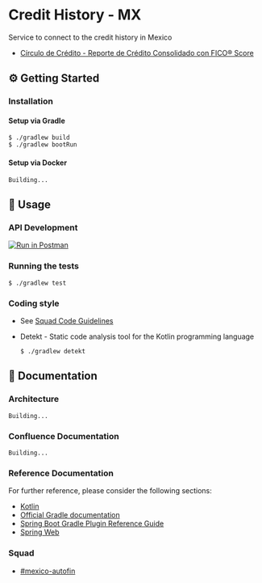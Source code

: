 # Credit History - MX
Service to connect to the credit history in Mexico

* [Círculo de Crédito - Reporte de Crédito Consolidado con FICO® Score](https://developer.circulodecredito.com.mx/productos)

## :gear: Getting Started

### Installation
#### Setup via Gradle
```shell
$ ./gradlew build
$ ./gradlew bootRun
```

#### Setup via Docker
```shell
Building...
```

## :rocket: Usage
### API Development

[![Run in Postman](https://run.pstmn.io/button.svg)](https://app.getpostman.com/run-collection/a51b1b3693658f8658b8)

### Running the tests
```shell
$ ./gradlew test
```

### Coding style
* See [Squad Code Guidelines](https://creditas.atlassian.net/wiki/spaces/MX/pages/422740876/Squad+Code+Guidelines)

* Detekt - Static code analysis tool for the Kotlin programming language
    ```shell
    $ ./gradlew detekt
    ```

## :blue_book: Documentation

### Architecture
```shell
Building...
```

### Confluence Documentation
```shell
Building...
```

### Reference Documentation
For further reference, please consider the following sections:

* [Kotlin](https://docs.gradle.org)
* [Official Gradle documentation](https://docs.gradle.org)
* [Spring Boot Gradle Plugin Reference Guide](https://docs.spring.io/spring-boot/docs/2.2.6.RELEASE/gradle-plugin/reference/html/)
* [Spring Web](https://docs.spring.io/spring-boot/docs/2.2.6.RELEASE/reference/htmlsingle/#boot-features-developing-web-applications)

### Squad
* [#mexico-autofin](https://app.slack.com/client/T02CW8PH8/CRK69CNTY)
